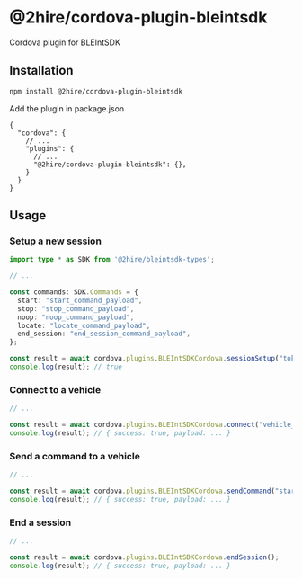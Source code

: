 # @2hire/cordova-plugin-bleintsdk

Cordova plugin for BLEIntSDK

## Installation

```sh
npm install @2hire/cordova-plugin-bleintsdk
```

Add the plugin in package.json

```jsonc
{
  "cordova": {
    // ...
    "plugins": {
      // ...
      "@2hire/cordova-plugin-bleintsdk": {},
    }
  }
}
```

## Usage

### Setup a new session

```ts
import type * as SDK from '@2hire/bleintsdk-types';

// ...

const commands: SDK.Commands = {
  start: "start_command_payload",
  stop: "stop_command_payload",
  noop: "noop_command_payload",
  locate: "locate_command_payload",
  end_session: "end_session_command_payload",
};

const result = await cordova.plugins.BLEIntSDKCordova.sessionSetup("token", commands, "pubKey");
console.log(result); // true
```

### Connect to a vehicle

```ts
// ...

const result = await cordova.plugins.BLEIntSDKCordova.connect("vehicle_identifier");
console.log(result); // { success: true, payload: ... }
```

### Send a command to a vehicle

```ts
// ...

const result = await cordova.plugins.BLEIntSDKCordova.sendCommand("start");
console.log(result); // { success: true, payload: ... }
```

### End a session

```ts
// ...

const result = await cordova.plugins.BLEIntSDKCordova.endSession();
console.log(result); // { success: true, payload: ... }
```
